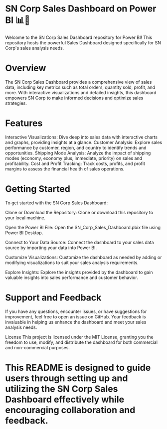 # SN Corp Sales Dashboard on Power BI 📊💼
Welcome to the SN Corp Sales Dashboard repository for Power BI! This repository hosts the powerful Sales Dashboard designed specifically for SN Corp's sales analysis needs.

# Overview
The SN Corp Sales Dashboard provides a comprehensive view of sales data, including key metrics such as total orders, quantity sold, profit, and more. With interactive visualizations and detailed insights, this dashboard empowers SN Corp to make informed decisions and optimize sales strategies.

# Features
Interactive Visualizations: Dive deep into sales data with interactive charts and graphs, providing insights at a glance.
Customer Analysis: Explore sales performance by customer, region, and country to identify trends and opportunities.
Shipping Mode Analysis: Analyze the impact of shipping modes (economy, economy plus, immediate, priority) on sales and profitability.
Cost and Profit Tracking: Track costs, profits, and profit margins to assess the financial health of sales operations.

# Getting Started
To get started with the SN Corp Sales Dashboard:

Clone or Download the Repository: Clone or download this repository to your local machine.

Open the Power BI File: Open the SN_Corp_Sales_Dashboard.pbix file using Power BI Desktop.

Connect to Your Data Source: Connect the dashboard to your sales data source by importing your data into Power BI.

Customize Visualizations: Customize the dashboard as needed by adding or modifying visualizations to suit your sales analysis requirements.

Explore Insights: Explore the insights provided by the dashboard to gain valuable insights into sales performance and customer behavior.

# Support and Feedback
If you have any questions, encounter issues, or have suggestions for improvement, feel free to open an issue on GitHub. Your feedback is invaluable in helping us enhance the dashboard and meet your sales analysis needs.

License
This project is licensed under the MIT License, granting you the freedom to use, modify, and distribute the dashboard for both commercial and non-commercial purposes.

# This README is designed to guide users through setting up and utilizing the SN Corp Sales Dashboard effectively while encouraging collaboration and feedback.

